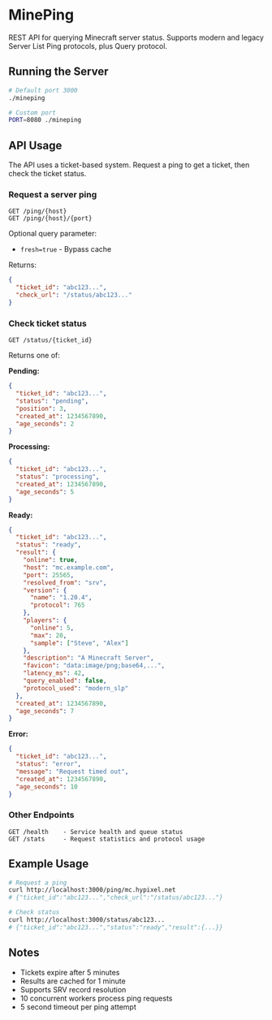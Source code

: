 # MinePing

REST API for querying Minecraft server status. Supports modern and legacy Server List Ping protocols, plus Query protocol.

## Running the Server

```bash
# Default port 3000
./mineping

# Custom port
PORT=8080 ./mineping
```

## API Usage

The API uses a ticket-based system. Request a ping to get a ticket, then check the ticket status.

### Request a server ping

```
GET /ping/{host}
GET /ping/{host}/{port}
```

Optional query parameter:
- `fresh=true` - Bypass cache

Returns:
```json
{
  "ticket_id": "abc123...",
  "check_url": "/status/abc123..."
}
```

### Check ticket status

```
GET /status/{ticket_id}
```

Returns one of:

**Pending:**
```json
{
  "ticket_id": "abc123...",
  "status": "pending",
  "position": 3,
  "created_at": 1234567890,
  "age_seconds": 2
}
```

**Processing:**
```json
{
  "ticket_id": "abc123...",
  "status": "processing",
  "created_at": 1234567890,
  "age_seconds": 5
}
```

**Ready:**
```json
{
  "ticket_id": "abc123...",
  "status": "ready",
  "result": {
    "online": true,
    "host": "mc.example.com",
    "port": 25565,
    "resolved_from": "srv",
    "version": {
      "name": "1.20.4",
      "protocol": 765
    },
    "players": {
      "online": 5,
      "max": 20,
      "sample": ["Steve", "Alex"]
    },
    "description": "A Minecraft Server",
    "favicon": "data:image/png;base64,...",
    "latency_ms": 42,
    "query_enabled": false,
    "protocol_used": "modern_slp"
  },
  "created_at": 1234567890,
  "age_seconds": 7
}
```

**Error:**
```json
{
  "ticket_id": "abc123...",
  "status": "error",
  "message": "Request timed out",
  "created_at": 1234567890,
  "age_seconds": 10
}
```

### Other Endpoints

```
GET /health    - Service health and queue status
GET /stats     - Request statistics and protocol usage
```

## Example Usage

```bash
# Request a ping
curl http://localhost:3000/ping/mc.hypixel.net
# {"ticket_id":"abc123...","check_url":"/status/abc123..."}

# Check status
curl http://localhost:3000/status/abc123...
# {"ticket_id":"abc123...","status":"ready","result":{...}}
```

## Notes

- Tickets expire after 5 minutes
- Results are cached for 1 minute
- Supports SRV record resolution
- 10 concurrent workers process ping requests
- 5 second timeout per ping attempt